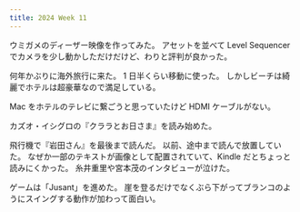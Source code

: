 ```yaml
---
title: 2024 Week 11
---
```


ウミガメのディーザー映像を作ってみた。
アセットを並べて Level Sequencer でカメラを少し動かしただけだけど、わりと評判が良かった。

何年かぶりに海外旅行に来た。
1 日半くらい移動に使った。
しかしビーチは綺麗でホテルは超豪華なので満足している。

Mac をホテルのテレビに繋ごうと思っていたけど HDMI ケーブルがない。

カズオ・イシグロの『クララとお日さま』を読み始めた。

飛行機で『岩田さん』を最後まで読んだ。
以前、途中まで読んで放置していた。
なぜか一部のテキストが画像として配置されていて、Kindle だとちょっと読みにくかった。
糸井重里や宮本茂のインタビューが泣けた。

ゲームは「Jusant」を進めた。
崖を登るだけでなくぶら下がってブランコのようにスイングする動作が加わって面白い。
